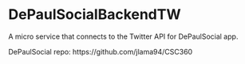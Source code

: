 # DePaulSocialBackendTW
<p> A micro service that connects to the Twitter API for DePaulSocial app.</p>
<p>DePaulSocial repo: https://github.com/jlama94/CSC360 </p>

